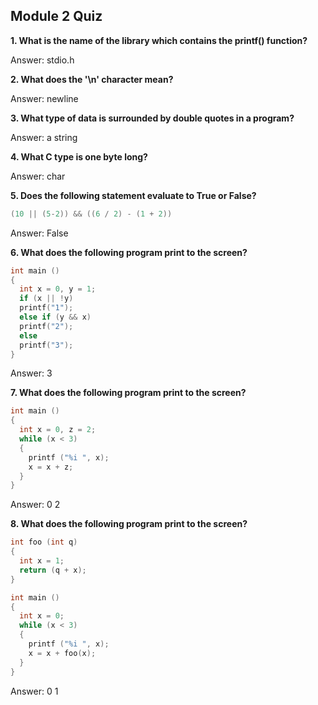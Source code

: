 
## Module 2 Quiz

**1. What is the name of the library which contains the printf() function?**

Answer: stdio.h

**2. What does the '\n' character mean?**

Answer: newline

**3. What type of data is surrounded by double quotes in a program?**

Answer: a string

**4. What C type is one byte long?**

Answer: char

**5. Does the following statement evaluate to True or False?**

~~~C
(10 || (5-2)) && ((6 / 2) - (1 + 2))
~~~

Answer: False

**6. What does the following program print to the screen?**

~~~C
int main ()
{ 
  int x = 0, y = 1;
  if (x || !y)
  printf("1");
  else if (y && x)
  printf("2");
  else
  printf("3");
}
~~~

Answer: 3

**7. What does the following program print to the screen?**

~~~C
int main ()
{ 
  int x = 0, z = 2;
  while (x < 3)
  { 
    printf ("%i ", x);
    x = x + z;
  }
}
~~~

Answer: 0 2

**8. What does the following program print to the screen?**

~~~C
int foo (int q) 
{ 
  int x = 1;
  return (q + x); 
} 

int main ()  
{ 
  int x = 0; 
  while (x < 3) 
  {
    printf ("%i ", x); 
    x = x + foo(x);
  } 
}
~~~

Answer: 0 1
